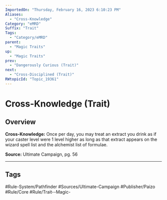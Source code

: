 ```yaml
---
ImportedOn: "Thursday, February 16, 2023 6:10:23 PM"
Aliases:
  - "Cross-Knowledge"
Category: "eMRD"
Suffix: "Trait"
Tags:
  - "Category/eMRD"
parent:
  - "Magic Traits"
up:
  - "Magic Traits"
prev:
  - "Dangerously Curious (Trait)"
next:
  - "Cross-Disciplined (Trait)"
RWtopicId: "Topic_19361"
---
```

# Cross-Knowledge (Trait)
## Overview
**Cross-Knowledge:** Once per day, you may treat an extract you drink as if your caster level were 1 level higher as long as that extract appears on the wizard spell list and the alchemist list of formulae.

**Source:** Ultimate Campaign, pg. 56


---
## Tags
#Rule-System/Pathfinder #Sources/Ultimate-Campaign #Publisher/Paizo #Rule/Core #Rule/Trait--Magic-

